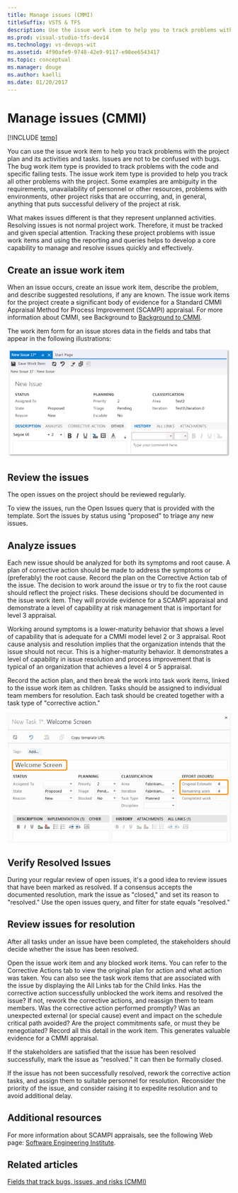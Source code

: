 ```yaml
---
title: Manage issues (CMMI)
titleSuffix: VSTS & TFS
description: Use the issue work item to help you to track problems with the project plan and its activities and tasks  
ms.prod: visual-studio-tfs-dev14
ms.technology: vs-devops-wit
ms.assetid: 4f90afe9-9748-42e9-9117-e98ee6543417
ms.topic: conceptual
ms.manager: douge
ms.author: kaelli
ms.date: 01/20/2017
---
```


# Manage issues (CMMI)

[!INCLUDE [temp](../../../_shared/dev15-version-header.md)]

You can use the issue work item to help you track problems with the project plan and its activities and tasks. Issues are not to be confused with bugs. The bug work item type is provided to track problems with the code and specific failing tests. The issue work item type is provided to help you track all other problems with the project. Some examples are ambiguity in the requirements, unavailability of personnel or other resources, problems with environments, other project risks that are occurring, and, in general, anything that puts successful delivery of the project at risk.  
  
 What makes issues different is that they represent unplanned activities. Resolving issues is not normal project work. Therefore, it must be tracked and given special attention. Tracking these project problems with issue work items and using the reporting and queries helps to develop a core capability to manage and resolve issues quickly and effectively.  
  
##  <a name="Create"></a> Create an issue work item  
 When an issue occurs, create an issue work item, describe the problem, and describe suggested resolutions, if any are known. The issue work items for the project create a significant body of evidence for a Standard CMMI Appraisal Method for Process Improvement (SCAMPI) appraisal. For more information about CMMI, see Background to [Background to CMMI](guidance-background-to-cmmi.md).  
  
 The work item form for an issue stores data in the fields and tabs that appear in the following illustrations:  
  
 ![CMMI Issue work item form](_img/procguid_cmmi_wform.png "ProcGuid_CMMI_Wform")  
  
##  <a name="Review"></a> Review the issues  
 The open issues on the project should be reviewed regularly.  
  
 To view the issues, run the Open Issues query that is provided with the template. Sort the issues by status using "proposed" to triage any new issues.  
  
##  <a name="Analyze"></a> Analyze issues  
 Each new issue should be analyzed for both its symptoms and root cause. A plan of corrective action should be made to address the symptoms or (preferably) the root cause. Record the plan on the Corrective Action tab of the issue.  The decision to work around the issue or try to fix the root cause should reflect the project risks. These decisions should be documented in the issue work item. They will provide evidence for a SCAMPI appraisal and demonstrate a level of capability at risk management that is important for level 3 appraisal.  
  
 Working around symptoms is a lower-maturity behavior that shows a level of capability that is adequate for a CMMI model level 2 or 3 appraisal. Root cause analysis and resolution implies that the organization intends that the issue should not recur. This is a higher-maturity behavior. It demonstrates a level of capability in issue resolution and process improvement that is typical of an organization that achieves a level 4 or 5 appraisal.  
  
 Record the action plan, and then break the work into task work items, linked to the issue work item as children. Tasks should be assigned to individual team members for resolution. Each task should be created together with a task type of "corrective action."  
  
 ![CMMI Task work item form](_img/procguid_cmmi_wtask.png "ProcGuid_CMMI_WTask")  
  
##  <a name="Verify"></a> Verify Resolved Issues  
 During your regular review of open issues, it's a good idea to review issues that have been marked as resolved. If a consensus accepts the documented resolution, mark the issue as "closed," and set its reason to "resolved." Use the open issues query, and filter for state equals "resolved."  
  
##  <a name="Resolution"></a> Review issues for resolution  
 After all tasks under an issue have been completed, the stakeholders should decide whether the issue has been resolved.  
  
 Open the issue work item and any blocked work items. You can refer to the Corrective Actions tab to view the original plan for action and what action was taken. You can also see the task work items that are associated with the issue by displaying the All Links tab for the Child links. Has the corrective action successfully unblocked the work items and resolved the issue? If not, rework the corrective actions, and reassign them to team members. Was the corrective action performed promptly? Was an unexpected external (or special cause) event and impact on the schedule critical path avoided? Are the project commitments safe, or must they be renegotiated? Record all this detail in the work item. This generates valuable evidence for a CMMI appraisal.  
  
 If the stakeholders are satisfied that the issue has been resolved successfully, mark the issue as "resolved." It can then be formally closed.  
  
 If the issue has not been successfully resolved, rework the corrective action tasks, and assign them to suitable personnel for resolution. Reconsider the priority of the issue, and consider raising it to expedite resolution and to avoid additional delay.  
  
## Additional resources  
 For more information about SCAMPI appraisals, see the following Web page: [Software Engineering Institute](http://go.microsoft.com/fwlink/?LinkId=179026).  
  
## Related articles
 [Fields that track bugs, issues, and risks (CMMI)](guidance-bugs-issues-risks-field-reference-cmmi.md)